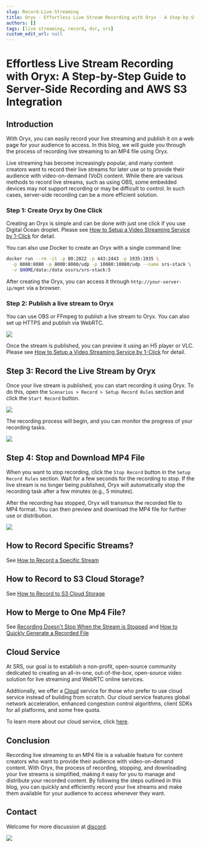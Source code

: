 ```yaml
---
slug: Record-Live-Streaming
title: Oryx - Effortless Live Stream Recording with Oryx - A Step-by-Step Guide to Server-Side Recording and AWS S3 Integration
authors: []
tags: [live streaming, record, dvr, srs]
custom_edit_url: null
---
```


# Effortless Live Stream Recording with Oryx: A Step-by-Step Guide to Server-Side Recording and AWS S3 Integration

## Introduction

With Oryx, you can easily record your live streaming and publish it on a web page for your audience 
to access. In this blog, we will guide you through the process of recording live streaming to an MP4 file 
using Oryx.

<!--truncate-->

Live streaming has become increasingly popular, and many content creators want to record their live streams 
for later use or to provide their audience with video-on-demand (VoD) content. While there are various 
methods to record live streams, such as using OBS, some embedded devices may not support recording or 
may be difficult to control. In such cases, server-side recording can be a more efficient solution. 

### Step 1: Create Oryx by One Click

Creating an Oryx is simple and can be done with just one click if you use Digital Ocean droplet.
Please see [How to Setup a Video Streaming Service by 1-Click](./2022-04-09-Oryx-Tutorial.md) for detail.

You can also use Docker to create an Oryx with a single command line:

```bash
docker run --rm -it -p 80:2022 -p 443:2443 -p 1935:1935 \
  -p 8080:8080 -p 8000:8000/udp -p 10080:10080/udp --name srs-stack \
  -v $HOME/data:/data ossrs/srs-stack:5
```

After creating the Oryx, you can access it through `http://your-server-ip/mgmt` via a browser.

### Step 2: Publish a live stream to Oryx

You can use OBS or FFmpeg to publish a live stream to Oryx. You can also set up HTTPS and publish via WebRTC.

![](/img/blog-2022-04-09-01.png)

Once the stream is published, you can preview it using an H5 player or VLC.
Please see [How to Setup a Video Streaming Service by 1-Click](./2022-04-09-Oryx-Tutorial.md) for detail.

## Step 3: Record the Live Stream by Oryx

Once your live stream is published, you can start recording it using Oryx. To do this, open the 
`Scenarios > Record > Setup Record Rules` section and click the `Start Record` button. 

![](/img/blog-2023-09-10-01.png)

The recording process will begin, and you can monitor the progress of your recording tasks.

![](/img/blog-2023-09-10-02.png)

## Step 4: Stop and Download MP4 File

When you want to stop recording, click the `Stop Record` button in the `Setup Record Rules` section. Wait for
a few seconds for the recording to stop. If the live stream is no longer being published, Oryx will 
automatically stop the recording task after a few minutes (e.g., 5 minutes).

After the recording has stopped, Oryx will transmux the recorded file to MP4 format. You can then preview 
and download the MP4 file for further use or distribution.

![](/img/blog-2023-09-10-03.png)

## How to Record Specific Streams?

See [How to Record a Specific Stream](../faq-oryx#how-to-record-a-specific-stream)

## How to Record to S3 Cloud Storage?

See [How to Record to S3 Cloud Storage](../faq-oryx#how-to-record-to-s3-cloud-storage)

## How to Merge to One Mp4 File?

See [Recording Doesn't Stop When the Stream is Stopped](../faq-oryx#recording-doesnt-stop-when-the-stream-is-stopped)
and [How to Quickly Generate a Recorded File](../faq-oryx#how-to-quickly-generate-a-recorded-file)

## Cloud Service

At SRS, our goal is to establish a non-profit, open-source community dedicated to creating an all-in-one, 
out-of-the-box, open-source video solution for live streaming and WebRTC online services.

Additionally, we offer a [Cloud](../cloud) service for those who prefer to use cloud service instead of building from 
scratch. Our cloud service features global network acceleration, enhanced congestion control algorithms, 
client SDKs for all platforms, and some free quota.

To learn more about our cloud service, click [here](../cloud).

## Conclusion

Recording live streaming to an MP4 file is a valuable feature for content creators who want to provide 
their audience with video-on-demand content. With Oryx, the process of recording, stopping, and 
downloading your live streams is simplified, making it easy for you to manage and distribute your recorded 
content. By following the steps outlined in this blog, you can quickly and efficiently record your live 
streams and make them available for your audience to access whenever they want.

## Contact

Welcome for more discussion at [discord](https://discord.gg/bQUPDRqy79).

![](https://ossrs.io/gif/v1/sls.gif?site=ossrs.io&path=/lts/blog-en/2023-09-10-Record-Live-Streaming)
